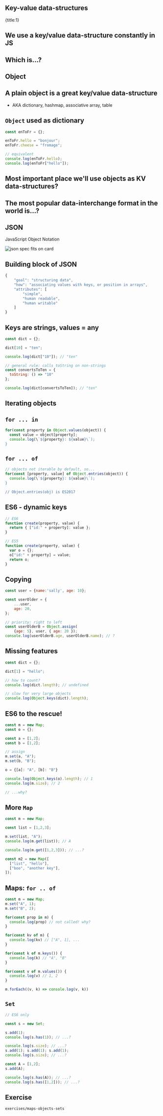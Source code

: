 ## Key-value data-structures
{title:1}

## We use a key/value data-structure constantly in JS

## Which is...?

## Object

## A plain object is a great key/value data-structure

- AKA dictionary, hashmap, associative array, table

## `Object` used as dictionary

```javascript
const enToFr = {};

enToFr.hello = "bonjour";
enToFr.cheese = "fromage";

// equivalent
console.log(enToFr.hello);
console.log(enToFr["hello"]);
```

## Most important place we'll use objects as KV data-structures?

## The most popular data-interchange format in the world is...?

## JSON

JavaScript Object Notation

![json spec fits on card](media/json-spec.png)

## Building block of JSON

```javascript
{
    "goal": "structuring data",
    "how": "associating values with keys, or position in arrays",
    "attributes": [
        "simple",
        "human readable",
        "human writable"
    ]
}
```

## Keys are strings, values = any

```javascript
const dict = {};

dict[10] = "ten";

console.log(dict["10"]); // "ten"

// general rule: calls toString on non-strings
const convertsToTen = {
  toString: () => "10"
};

console.log(dict[convertsToTen]); // "ten"
```

## Iterating objects

## `for ... in`

```javascript
for(const property in Object.values(object)) {
  const value = object[property];
  console.log(\`${property}: ${value}\`);
}
```

## `for ... of`

```javascript
// objects not iterable by default, so...
for(const [property, value] of Object.entries(object)) {
  console.log(\`${property}: ${value}\`);
}

// Object.entries(obj) is ES2017
```

## ES6 - dynamic keys

```javascript
// ES6
function create(property, value) {
  return { ["id:" + property]: value };
}

// ES5
function create(property, value) {
  var o = {};
  o["id:" + property] = value;
  return o;
}
```

## Copying

```javascript
const user = {name:'sally', age: 10};

const userOlder = {
    ...user,
    age: 20,
};

// priority: right to left
const userOlderB = Object.assign(
    {age: 5}, user, { age: 20 });
console.log(userOlderB.age, userOlderB.name); // ?
```

## Missing features

```javascript
const dict = {};

dict[1] = "hello";

// how to count?
console.log(dict.length); // undefined

// slow for very large objects
console.log(Object.keys(dict).length);
```


## ES6 to the rescue!

```javascript
const m = new Map;
const o = {};

const a = [1,2];
const b = [1,2];

// assign
m.set(a, "A");
m.set(b, "B");

o = {[a]: "A", [b]: "B"}

console.log(Object.keys(o).length); // 1
console.log(m.size); // 2

// ...why?
```

## More `Map`

```javascript
const m = new Map;

const list = [1,2,3];

m.set(list, "A");
console.log(m.get(list)); // A

console.log(m.get([1,2,3])); // ...?

const m2 = new Map([
  ["list", "hello"],
  ["boo", "another key"],
]);
```


## Maps: `for .. of`

```javascript
const m = new Map;
m.set("A", 1);
m.set("B", 2);

for(const prop in m) {
  console.log(prop) // not called! why?
}

for(const kv of m) {
  console.log(kv) // ["A", 1], ...
}

for(const k of m.keys()) {
  console.log(k) // "A", "B"
}

for(const v of m.values()) {
  console.log(v) // 1, 2
}

m.forEach((v, k) => console.log(v, k))
```

## `Set`

```javascript
// ES6 only

const s = new Set;

s.add(1);
console.log(s.has(1)); // ...?

console.log(s.size); // ...?
s.add(1); s.add(1); s.add(1);
console.log(s.size); // ...?

const A = [1,2];
s.add(A);

console.log(s.has(A)); // ...?
console.log(s.has([1,2])); // ...?
```

## Exercise

    exercises/maps-objects-sets
